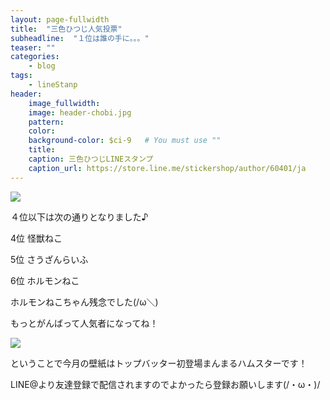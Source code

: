 ```yaml
---
layout: page-fullwidth
title:  "三色ひつじ人気投票"
subheadline:  "１位は誰の手に。。。"
teaser: ""
categories:
    - blog
tags:
    - lineStanp
header:
    image_fullwidth:
    image: header-chobi.jpg
    pattern:
    color:
    background-color: $ci-9   # You must use ""
    title:
    caption: 三色ひつじLINEスタンプ
    caption_url: https://store.line.me/stickershop/author/60401/ja
---
```


![](https://lh3.googleusercontent.com/pw/ACtC-3fIZRbmY3bQ-hnXNnZmX3XRmkjT0-_CJY7zW9asiIBYatrGIEqOzlbUl24W-XYSVEaIqy9Qco-UmT-HAxteoEgU7oN3qSPDFrro7i8RSAFSrgBQhbAQRE3-CO5omFMGM4MKo8zPmFBXPhcM3VNobCRC=w358-h635-no?authuser=2)

４位以下は次の通りとなりました♪

4位 怪獣ねこ

5位 さうざんらいふ

6位 ホルモンねこ

ホルモンねこちゃん残念でした(/ω＼)

もっとがんばって人気者になってね！

![](https://lh3.googleusercontent.com/pw/ACtC-3etc-lRipvBiJpEMScYO_HF69S5jJKDMNwVzfxRFvNSVIkOWvDH8t5AH7jXnLN0nVjgapdjsCgEO-yXlWBfQb2-LxIXzIpxwVB8am5BuFzmjfRFmrhP0J-vEOuw89ihbAGw_iIBJlquYBTNUW_jNuwF=w370-h320-no?authuser=2)

ということで今月の壁紙はトップバッター初登場まんまるハムスターです！

LINE@より友達登録で配信されますのでよかったら登録お願いします(/・ω・)/
